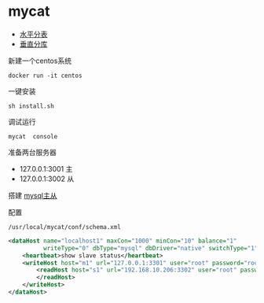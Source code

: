 # mycat


- [水平分表](./split_horizon.md)
- [垂直分库](./split_vertical.md)



新建一个centos系统

```shell
docker run -it centos
```

一键安装

```shell
sh install.sh
```

调试运行

```shell
mycat  console
```


准备两台服务器

- 127.0.0.1:3001 主
- 127.0.0.1:3002 从

搭建 [mysql主从](../mysql-master-slave/README.md)


配置

`/usr/local/mycat/conf/schema.xml`

```xml
<dataHost name="localhost1" maxCon="1000" minCon="10" balance="1"
          writeType="0" dbType="mysql" dbDriver="native" switchType="1"  slaveThreshold="100">
    <heartbeat>show slave status</heartbeat>
    <writeHost host="m1" url="127.0.0.1:3301" user="root" password="root">
        <readHost host="s1" url="192.168.10.206:3302" user="root" password="root">
        </readHost>
    </writeHost>
</dataHost>
```




